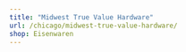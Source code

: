 ```yaml
---
title: "Midwest True Value Hardware"
url: /chicago/midwest-true-value-hardware/
shop: Eisenwaren
---
```

